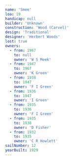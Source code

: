 ```yaml
---
name: 'Smee'
loa: 19
handicap: null
builder: 'Unknown'
construction: 'Wood (Carvel)'
design: 'Traditional'
designer: 'Herbert Woods'
lost: true
owners:
  - from: 1967
    to: null
    owner: 'W S Meek'
  - from: 1947
    to: 1967
    owner: 'K Green'
  - from: 1938
    to: 1947
    owner: 'F I Green'
  - from: 1936
    to: 1947
    owner: 'I Green'
  - from: 1935
    to: 1936
    owner: 'F I Green'
  - from: 1935
    to: 1938
    owner: 'D Fisher'
  - from: 1932
    to: 1935
    owner: 'C R Howlett'
sailNumber: 12
yearBuilt: 1929
---
```

